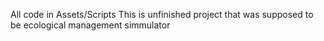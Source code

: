 All code in Assets/Scripts
This is unfinished project that was supposed to be ecological management simmulator